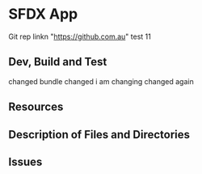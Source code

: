 # SFDX  App

Git rep linkn "https://github.com.au" test 11

## Dev, Build and Test

changed bundle changed
i am changing
changed again


## Resources


## Description of Files and Directories


## Issues


